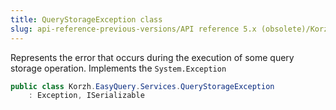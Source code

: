 ```yaml
---
title: QueryStorageException class
slug: api-reference-previous-versions/API reference 5.x (obsolete)/Korzh.EasyQuery.Services namespace/querystorageexception-class
---
```



Represents the error that occurs during the execution of some query storage operation.  Implements the `System.Exception`
```csharp
public class Korzh.EasyQuery.Services.QueryStorageException
    : Exception, ISerializable

```
